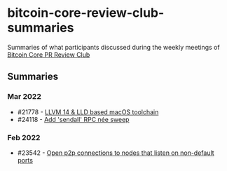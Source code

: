 # bitcoin-core-review-club-summaries
Summaries of what participants discussed during the weekly meetings of [Bitcoin Core PR Review Club](https://github.com/bitcoin-core-review-club)

## Summaries

### Mar 2022

- \#21778 - [LLVM 14 & LLD based macOS toolchain](posts/2022-03-23-%2321778.md)
- \#24118 - [Add 'sendall' RPC née sweep](posts/2022-03-16-%2324118.md)

### Feb 2022

- \#23542 - [Open p2p connections to nodes that listen on non-default ports](posts/2022-02-16-%2323542.md)
